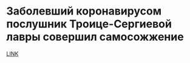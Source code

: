 # Заболевший коронавирусом послушник Троице-Сергиевой лавры совершил самосожжение



[LINK](https://varlamov.ru/3873740.html)